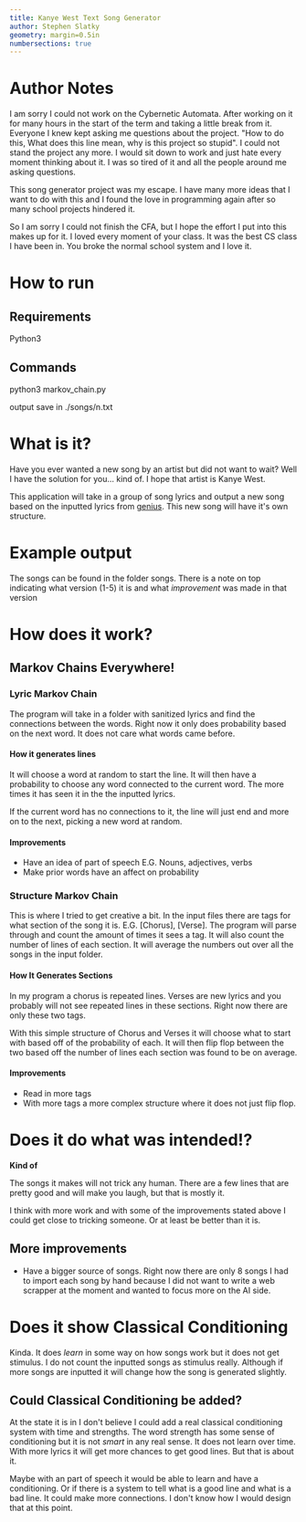 ```yaml
---
title: Kanye West Text Song Generator 
author: Stephen Slatky
geometry: margin=0.5in
numbersections: true
---
```


# Author Notes

I am sorry I could not work on the Cybernetic Automata. After working on it 
for many hours in the start of the term and taking a little break from it. 
Everyone I knew kept asking me questions about the project. "How to do this, 
What does this line mean, why is this project so stupid". I could not stand the project
any more. I would sit down to work and just hate every moment thinking about it. I was 
so tired of it and all the people around me asking questions. 

This song generator project was my escape. I have many more ideas that I want to do with this
and I found the love in programming again after so many school projects hindered it. 

So I am sorry I could not finish the CFA, but I hope the effort I put into this
makes up for it. I loved every moment of your class. It was the best CS class 
I have been in. You broke the normal school system and I love it. 

# How to run 

## Requirements

Python3

## Commands

python3 markov_chain.py

output save in ./songs/n.txt

# What is it? 

Have you ever wanted a new song by an artist but did not want to wait? 
Well I have the solution for you... kind of. I hope that artist is Kanye
West.

This application will take in a group of song lyrics and output a new song
based on the inputted lyrics from [genius](https://genius.com/). This new song will have it's own structure.

# Example output

The songs can be found in the folder songs. There is a note on top indicating what
version (1-5) it is and what *improvement* was made in that version

# How does it work?

## Markov Chains Everywhere! 

### Lyric Markov Chain

The program will take in a folder with sanitized lyrics and find 
the connections between the words. Right now it only does probability 
based on the next word. It does not care what words came before. 

#### How it generates lines

It will choose a word at random to start the line. It will then have 
a probability to choose any word connected to the current word. 
The more times it has seen it in the the inputted lyrics. 

If the current word has no connections to it, the line will just 
end and more on to the next, picking a new word at random. 

#### Improvements

* Have an idea of part of speech E.G. Nouns, adjectives, verbs
* Make prior words have an affect on probability

### Structure Markov Chain

This is where I tried to get creative a bit. In the input files there are tags
for what section of the song it is. E.G. [Chorus], [Verse]. The program will
parse through and count the amount of times it sees a tag. It will also count
the number of lines of each section. It will average the numbers out over
all the songs in the input folder. 


#### How It Generates Sections

In my program a chorus is repeated lines. Verses are new lyrics and you 
probably will not see repeated lines in these sections. Right now there 
are only these two tags. 

With this simple structure of Chorus and Verses it will choose what to start
with based off of the probability of each. It will then flip flop between 
the two based off the number of lines each section was found to be on average. 

#### Improvements

* Read in more tags
* With more tags a more complex structure where it does not just flip flop. 


# Does it do what was intended!? 

**Kind of** 

The songs it makes will not trick any human. There are a few lines that
are pretty good and will make you laugh, but that is mostly it. 

I think with more work and with some of the improvements stated above 
I could get close to tricking someone. Or at least be better than it is. 

## More improvements 

* Have a bigger source of songs. Right now there are only 8 songs
I had to import each song by hand because I did not want to write a
web scrapper at the moment and wanted to focus more on the AI side. 

# Does it show Classical Conditioning 

Kinda. It does *learn* in some way on how songs work but it does not get
stimulus. I do not count the inputted songs as stimulus really. Although 
if more songs are inputted it will change how the song is generated slightly. 

## Could Classical Conditioning be added? 

At the state it is in I don't believe I could add a real classical 
conditioning system with time and strengths. The word strength has 
some sense of conditioning but it is not *smart* in any real sense. 
It does not learn over time. With more lyrics it will get more chances
to get good lines. But that is about it. 

Maybe with an part of speech it would be able to learn and have a 
conditioning. Or if there is a system to tell what is a good line 
and what is a bad line. It could make more connections. I don't 
know how I would design that at this point. 
